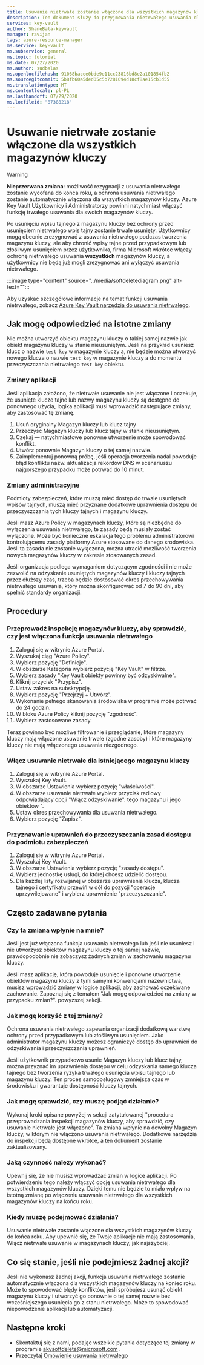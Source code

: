 ```yaml
---
title: Usuwanie nietrwałe zostanie włączone dla wszystkich magazynów kluczy Azure | Microsoft Docs
description: Ten dokument służy do przyjmowania nietrwałego usuwania dla wszystkich magazynów kluczy.
services: key-vault
author: ShaneBala-keyvault
manager: ravijan
tags: azure-resource-manager
ms.service: key-vault
ms.subservice: general
ms.topic: tutorial
ms.date: 07/27/2020
ms.author: sudbalas
ms.openlocfilehash: 91068bacee0bde9e11cc23816bd8e2a101854fb2
ms.sourcegitcommit: 5b8fb60a5ded05c5b7281094d18cf8ae15cb1d55
ms.translationtype: MT
ms.contentlocale: pl-PL
ms.lasthandoff: 07/29/2020
ms.locfileid: "87388218"
---
```

# <a name="soft-delete-will-be-enabled-on-all-key-vaults"></a>Usuwanie nietrwałe zostanie włączone dla wszystkich magazynów kluczy

> [!WARNING]
> **Nieprzerwana zmiana**: możliwość rezygnacji z usuwania nietrwałego zostanie wycofana do końca roku, a ochrona usuwania nietrwałego zostanie automatycznie włączona dla wszystkich magazynów kluczy.  Azure Key Vault Użytkownicy i Administratorzy powinni natychmiast włączyć funkcję trwałego usuwania dla swoich magazynów kluczy.

Po usunięciu wpisu tajnego z magazynu kluczy bez ochrony przed usunięciem nietrwałego wpis tajny zostanie trwale usunięty. Użytkownicy mogą obecnie zrezygnować z usuwania nietrwałego podczas tworzenia magazynu kluczy, ale aby chronić wpisy tajne przed przypadkowym lub złośliwym usunięciem przez użytkownika, firma Microsoft wkrótce włączy ochronę nietrwałego usuwania **wszystkich** magazynów kluczy, a użytkownicy nie będą już mogli zrezygnować ani wyłączyć usuwania nietrwałego.

:::image type="content" source="../media/softdeletediagram.png" alt-text="<tekst alternatywny>":::

Aby uzyskać szczegółowe informacje na temat funkcji usuwania nietrwałego, zobacz [Azure Key Vault narzędzia do usuwania nietrwałego](soft-delete-overview.md).

## <a name="how-do-i-respond-to-breaking-changes"></a>Jak mogę odpowiedzieć na istotne zmiany

Nie można utworzyć obiektu magazynu kluczy o takiej samej nazwie jak obiekt magazynu kluczy w stanie nieusuniętym.  Jeśli na przykład usuniesz klucz o nazwie `test key` w magazynie kluczy a, nie będzie można utworzyć nowego klucza o nazwie `test key` w magazynie kluczy a do momentu przeczyszczania nietrwałego `test key` obiektu.

### <a name="application-changes"></a>Zmiany aplikacji

Jeśli aplikacja założono, że nietrwałe usuwanie nie jest włączone i oczekuje, że usunięte klucze tajne lub nazwy magazynu kluczy są dostępne do ponownego użycia, logika aplikacji musi wprowadzić następujące zmiany, aby zastosować tę zmianę.

1. Usuń oryginalny Magazyn kluczy lub klucz tajny
2. Przeczyść Magazyn kluczy lub klucz tajny w stanie nieusuniętym.
3. Czekaj — natychmiastowe ponowne utworzenie może spowodować konflikt.
4. Utwórz ponownie Magazyn kluczy o tej samej nazwie.
5. Zaimplementuj ponowną próbę, jeśli operacja tworzenia nadal powoduje błąd konfliktu nazw. aktualizacja rekordów DNS w scenariuszu najgorszego przypadku może potrwać do 10 minut.

### <a name="administration-changes"></a>Zmiany administracyjne

Podmioty zabezpieczeń, które muszą mieć dostęp do trwale usuniętych wpisów tajnych, muszą mieć przyznane dodatkowe uprawnienia dostępu do przeczyszczania tych kluczy tajnych i magazynu kluczy.

Jeśli masz Azure Policy w magazynach kluczy, które są niezbędne do wyłączenia usuwania nietrwałego, te zasady będą musiały zostać wyłączone.  Może być konieczne eskalacja tego problemu administratorowi kontrolującemu zasady platformy Azure stosowane do danego środowiska. Jeśli ta zasada nie zostanie wyłączona, można utracić możliwość tworzenia nowych magazynów kluczy w zakresie stosowanych zasad.

Jeśli organizacja podlega wymaganiom dotyczącym zgodności i nie może zezwolić na odzyskanie usuniętych magazynów kluczy i kluczy tajnych przez dłuższy czas, trzeba będzie dostosować okres przechowywania nietrwałego usuwania, który można skonfigurować od 7 do 90 dni, aby spełnić standardy organizacji.

## <a name="procedures"></a>Procedury

### <a name="audit-your-key-vaults-to-check-if-soft-delete-is-enabled"></a>Przeprowadź inspekcję magazynów kluczy, aby sprawdzić, czy jest włączona funkcja usuwania nietrwałego

1. Zaloguj się w witrynie Azure Portal.
2. Wyszukaj ciąg "Azure Policy".
3. Wybierz pozycję "Definicje".
4. W obszarze Kategoria wybierz pozycję "Key Vault" w filtrze.
5. Wybierz zasady "Key Vault obiekty powinny być odzyskiwalne".
6. Kliknij przycisk "Przypisz".
7. Ustaw zakres na subskrypcję.
8. Wybierz pozycję "Przejrzyj + Utwórz".
9. Wykonanie pełnego skanowania środowiska w programie może potrwać do 24 godzin.
10. W bloku Azure Policy kliknij pozycję "zgodność".
11. Wybierz zastosowane zasady.

Teraz powinno być możliwe filtrowanie i przeglądanie, które magazyny kluczy mają włączone usuwanie trwałe (zgodne zasoby) i które magazyny kluczy nie mają włączonego usuwania niezgodnego.

### <a name="turn-on-soft-delete-for-an-existing-key-vault"></a>Włącz usuwanie nietrwałe dla istniejącego magazynu kluczy

1. Zaloguj się w witrynie Azure Portal.
2. Wyszukaj Key Vault.
3. W obszarze Ustawienia wybierz pozycję "właściwości".
4. W obszarze usuwanie nietrwałe wybierz przycisk radiowy odpowiadający opcji "Włącz odzyskiwanie". tego magazynu i jego obiektów ".
5. Ustaw okres przechowywania dla usuwania nietrwałego.
6. Wybierz pozycję "Zapisz".

### <a name="grant-purge-access-policy-permissions-to-a-security-principal"></a>Przyznawanie uprawnień do przeczyszczania zasad dostępu do podmiotu zabezpieczeń

1. Zaloguj się w witrynie Azure Portal.
2. Wyszukaj Key Vault.
3. W obszarze Ustawienia wybierz pozycję "zasady dostępu".
4. Wybierz jednostkę usługi, do której chcesz udzielić dostępu.
5. Dla każdej listy rozwijanej w obszarze uprawnienia klucza, klucza tajnego i certyfikatu przewiń w dół do pozycji "operacje uprzywilejowane" i wybierz uprawnienie "przeczyszczanie".

## <a name="frequently-asked-questions"></a>Często zadawane pytania

### <a name="does-this-change-affect-me"></a>Czy ta zmiana wpłynie na mnie?

Jeśli jest już włączona funkcja usuwania nietrwałego lub jeśli nie usuniesz i nie utworzysz obiektów magazynu kluczy o tej samej nazwie, prawdopodobnie nie zobaczysz żadnych zmian w zachowaniu magazynu kluczy.

Jeśli masz aplikację, która powoduje usunięcie i ponowne utworzenie obiektów magazynu kluczy z tymi samymi konwencjami nazewnictwa, musisz wprowadzić zmiany w logice aplikacji, aby zachować oczekiwane zachowanie. Zapoznaj się z tematem "Jak mogę odpowiedzieć na zmiany w przypadku zmian?". powyższej sekcji.

### <a name="how-do-i-benefit-from-this-change"></a>Jak mogę korzyść z tej zmiany?

Ochrona usuwania nietrwałego zapewnia organizacji dodatkową warstwę ochrony przed przypadkowym lub złośliwym usunięciem. Jako administrator magazynu kluczy możesz ograniczyć dostęp do uprawnień do odzyskiwania i przeczyszczania uprawnień.

Jeśli użytkownik przypadkowo usunie Magazyn kluczy lub klucz tajny, można przyznać im uprawnienia dostępu w celu odzyskania samego klucza tajnego bez tworzenia ryzyka trwałego usunięcia wpisu tajnego lub magazynu kluczy. Ten proces samoobsługowy zmniejsza czas w środowisku i gwarantuje dostępność kluczy tajnych.

### <a name="how-do-i-find-out-if-i-need-to-take-action"></a>Jak mogę sprawdzić, czy muszę podjąć działanie?

Wykonaj kroki opisane powyżej w sekcji zatytułowanej "procedura przeprowadzania inspekcji magazynów kluczy, aby sprawdzić, czy usuwanie nietrwałe jest włączone". Ta zmiana wpłynie na dowolny Magazyn kluczy, w którym nie włączono usuwania nietrwałego. Dodatkowe narzędzia do inspekcji będą dostępne wkrótce, a ten dokument zostanie zaktualizowany.

### <a name="what-action-do-i-need-to-take"></a>Jaką czynność należy wykonać?

Upewnij się, że nie musisz wprowadzać zmian w logice aplikacji. Po potwierdzeniu tego należy włączyć opcję usuwania nietrwałego dla wszystkich magazynów kluczy. Dzięki temu nie będzie to miało wpływ na istotną zmianę po włączeniu usuwania nietrwałego dla wszystkich magazynów kluczy na końcu roku.

### <a name="by-when-do-i-need-to-take-action"></a>Kiedy muszę podejmować działania?

Usuwanie nietrwałe zostanie włączone dla wszystkich magazynów kluczy do końca roku. Aby upewnić się, że Twoje aplikacje nie mają zastosowania, Włącz nietrwałe usuwanie w magazynach kluczy, jak najszybciej.

## <a name="what-will-happen-if-i-dont-take-any-action"></a>Co się stanie, jeśli nie podejmiesz żadnej akcji?

Jeśli nie wykonasz żadnej akcji, funkcja usuwania nietrwałego zostanie automatycznie włączona dla wszystkich magazynów kluczy na koniec roku. Może to spowodować błędy konfliktów, jeśli spróbujesz usunąć obiekt magazynu kluczy i utworzyć go ponownie o tej samej nazwie bez wcześniejszego usunięcia go z stanu nietrwałego. Może to spowodować niepowodzenie aplikacji lub automatyzacji.

## <a name="next-steps"></a>Następne kroki

- Skontaktuj się z nami, podając wszelkie pytania dotyczące tej zmiany w programie [akvsoftdelete@microsoft.com](mailto:akvsoftdelete@microsoft.com) .
- Przeczytaj [Omówienie usuwania nietrwałego](soft-delete-overview.md)
